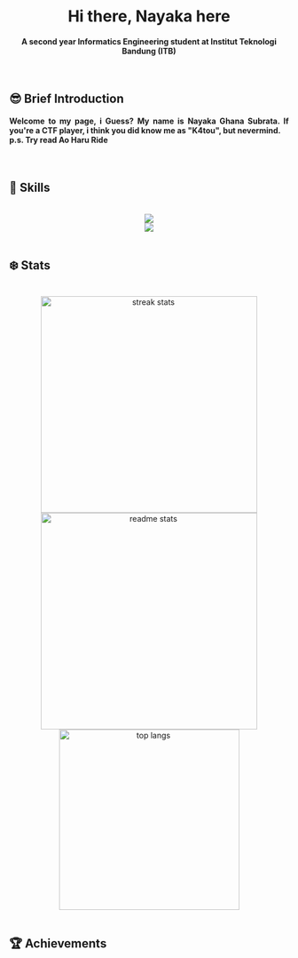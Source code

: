 <h1 align= "center"> Hi there, Nayaka here</h1>


<h4 align="center">A second year Informatics Engineering student at Institut Teknologi Bandung (ITB)</h4>

<br>
<h2 align="left"> 😎 Brief Introduction</h2>
<div align="center">
  <h4 align="justify"> Welcome to my page, i Guess? My name is Nayaka Ghana Subrata. If you're a CTF player, i think you did know me as "K4tou", but nevermind.

  <br>
  p.s. Try read Ao Haru Ride
  </h4>

<br>
<h2 align="left"> 📱 Skills </h2>
<br/>
<div align="center">
  <a href="https://skillicons.dev">
    <img src="https://skillicons.dev/icons?i=java,haskell,python,c,cpp" /> <br>
    <img src="https://skillicons.dev/icons?i=github,html,css,vscode,figma,git,idea,kali" />
  </a>
</div>

<br>
<h2 align="left"> ❄️ Stats </h2>
<br>
<div align="center">
  <img width=390 src="https://streak-stats.demolab.com/?user=Nayekah&count_private=true&theme=cobalt&border_radius=10" alt="streak stats"/>
  <img width=390 src="https://github-readme-stats.vercel.app/api?username=Nayekah&count_private=true&show_icons&theme=cobalt&rank_icon=github&border_radius=10" alt="readme stats" />
  <br/>
  <img width=325 align="center" src="https://github-readme-stats.vercel.app/api/top-langs/?username=Nayekah&hide=HTML&langs_count=5&layout=compact&theme=cobalt&border_radius=10&size_weight=0.5&count_weight=0.5&exclude_repo=github-readme-stats" alt="top langs" />
</div>

<br>
<h2 align="left"> 🏆 Achievements </h2>
<br>
<div align="center">

</div>
